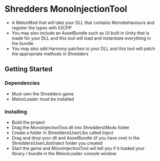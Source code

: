 # Shredders MonoInjectionTool
 
* A MelonMod that will take your DLL that contains Monobehaviours and register the types with Il2CPP
* You may also include an AssetBundle such as UI built in Unity that is made for your DLL and this tool will load and instantiate everything in the bundle
* You may also add Harmony patches to your DLL and this tool will patch the appropriate methods in Shredders

## Getting Started

### Dependencies

* Must own the Shredders game
* MelonLoader must be installed

### Installing

* Build the project
* Drag the MonoInjectionTool.dll into Shredders\Mods folder
* Create a folder in Shredders\UserLibs called Inject
* Drag and drop your dll and AssetBundle (if you have one) in the Shredders\UserLibs\Inject folder you created
* Start the game and MonoInjectionTool will tell you if it loaded your library / bundle in the MelonLoader console window
